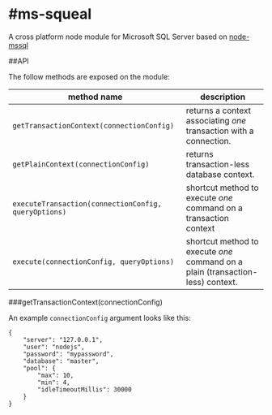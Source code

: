 #ms-squeal
=========

A cross platform node module for Microsoft SQL Server based on [node-mssql](https://www.npmjs.org/package/mssql)

##API

The follow methods are exposed on the module:

|method name         | description              |
|--------------------|--------------------------|
|`getTransactionContext(connectionConfig)` | returns a context associating *one* transaction with a connection.
|`getPlainContext(connectionConfig)` | returns transaction-less database context.
|`executeTransaction(connectionConfig, queryOptions)` | shortcut method to execute *one* command on a transaction context
|`execute(connectionConfig, queryOptions)` | shortcut method to execute *one* command on a plain (transaction-less) context.

###getTransactionContext(connectionConfig)

An example `connectionConfig` argument looks like this:

	{
		"server": "127.0.0.1",
		"user": "nodejs",
		"password": "mypassword",
		"database": "master",
		"pool": {
			"max": 10,
			"min": 4,
			"idleTimeoutMillis": 30000
		}
	}

